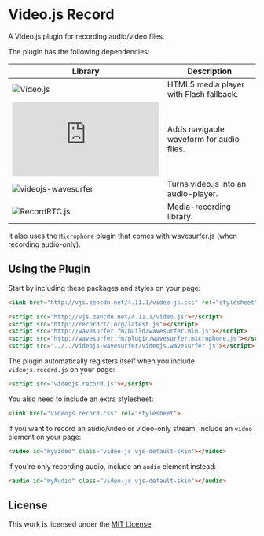 Video.js Record
===============

A Video.js plugin for recording audio/video files.

The plugin has the following dependencies:

| Library | Description |
| --- | --- |
| ![Video.js](http://www.videojs.com/) | HTML5 media player with Flash fallback. |
| ![wavesurfer.js](https://github.com/katspaugh/wavesurfer.js) | Adds navigable waveform for audio files. |
| ![videojs-wavesurfer](https://github.com/collab-project/videojs-wavesurfer) | Turns video.js into an audio-player. |
| ![RecordRTC.js](http://recordrtc.org/) | Media-recording library. |

It also uses the `Microphone` plugin that comes with wavesurfer.js (when recording audio-only).

Using the Plugin
----------------

Start by including these packages and styles on your page:

```html
<link href="http://vjs.zencdn.net/4.11.1/video-js.css" rel="stylesheet">

<script src="http://vjs.zencdn.net/4.11.1/video.js"></script>
<script src="http://recordrtc.org/latest.js"></script>
<script src="http://wavesurfer.fm/build/wavesurfer.min.js"></script>
<script src="http://wavesurfer.fm/plugin/wavesurfer.microphone.js"></script>
<script src="../../videojs-wavesurfer/videojs.wavesurfer.js"></script>
```

The plugin automatically registers itself when you include `videojs.record.js`
on your page:

```html
<script src="videojs.record.js"></script>
```

You also need to include an extra stylesheet:

```html
<link href="videojs.record.css" rel="stylesheet">
```

If you want to record an audio/video or video-only stream, include an
`video` element on your page:

```html
<video id="myVideo" class="video-js vjs-default-skin"></video>
```

If you're only recording audio, include an `audio` element instead:

```html
<audio id="myAudio" class="video-js vjs-default-skin"></audio>
```

License
-------

This work is licensed under the [MIT License](LICENSE).
